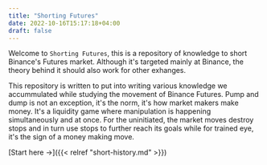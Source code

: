 ```yaml
---
title: "Shorting Futures"
date: 2022-10-16T15:17:18+04:00
draft: false
---
```


Welcome to `Shorting Futures`, this is a repository of knowledge to short Binance's Futures market. Although it's targeted mainly at Binance, the theory behind it should also work for other exhanges. 

This repository is written to put into writing various knowledge we accummulated while studying the movement of Binance Futures. Pump and dump is not an exception, it's the norm, it's how market makers make money. It's a liquidity game where manipulation is happening simultaneously and at once. For the uninitiated, the market moves destroy stops and in turn use stops to further reach its goals while for trained eye, it's the sign of a money making move.

[Start here →]({{< relref "short-history.md" >}})

